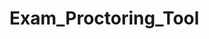 # Exam_Proctoring_Tool
<a href= "https://www.youtube.com/watch?v=8lMAZQHK11s&list=LL&index=4&t=32s&ab_channel=NehaPandit/">



